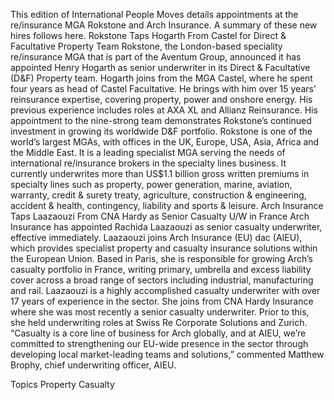 This edition of International People Moves details appointments at the re/insurance MGA Rokstone and Arch Insurance.
A summary of these new hires follows here.
Rokstone Taps Hogarth From Castel for Direct & Facultative Property Team
Rokstone, the London-based speciality re/insurance MGA that is part of the Aventum Group, announced it has appointed Henry Hogarth as senior underwriter in its Direct & Facultative (D&F) Property team.
Hogarth joins from the MGA Castel, where he spent four years as head of Castel Facultative. He brings with him over 15 years’ reinsurance expertise, covering property, power and onshore energy. His previous experience includes roles at AXA XL and Allianz Reinsurance. His appointment to the nine-strong team demonstrates Rokstone’s continued investment in growing its worldwide D&F portfolio.
Rokstone is one of the world’s largest MGAs, with offices in the UK, Europe, USA, Asia, Africa and the Middle East. It is a leading specialist MGA serving the needs of international re/insurance brokers in the specialty lines business. It currently underwrites more than US$1.1 billion gross written premiums in specialty lines such as property, power generation, marine, aviation, warranty, credit & surety treaty, agriculture, construction & engineering, accident & health, contingency, liability and sports & leisure.
Arch Insurance Taps Laazaouzi From CNA Hardy as Senior Casualty U/W in France
Arch Insurance has appointed Rachida Laazaouzi as senior casualty underwriter, effective immediately.
Laazaouzi joins Arch Insurance (EU) dac (AIEU), which provides specialist property and casualty insurance solutions within the European Union. Based in Paris, she is responsible for growing Arch’s casualty portfolio in France, writing primary, umbrella and excess liability cover across a broad range of sectors including industrial, manufacturing and rail.
Laazaouzi is a highly accomplished casualty underwriter with over 17 years of experience in the sector. She joins from CNA Hardy Insurance where she was most recently a senior casualty underwriter. Prior to this, she held underwriting roles at Swiss Re Corporate Solutions and Zurich.
“Casualty is a core line of business for Arch globally, and at AIEU, we’re committed to strengthening our EU-wide presence in the sector through developing local market-leading teams and solutions,” commented Matthew Brophy, chief underwriting officer, AIEU.

Topics
Property
Casualty
